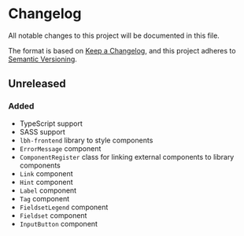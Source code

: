 # Changelog

All notable changes to this project will be documented in this file.

The format is based on [Keep a Changelog](https://keepachangelog.com/en/1.0.0/),
and this project adheres to
[Semantic Versioning](https://semver.org/spec/v2.0.0.html).

## Unreleased

### Added

- TypeScript support
- SASS support
- `lbh-frontend` library to style components
- `ErrorMessage` component
- `ComponentRegister` class for linking external components to library
  components
- `Link` component
- `Hint` component
- `Label` component
- `Tag` component
- `FieldsetLegend` component
- `Fieldset` component
- `InputButton` component
